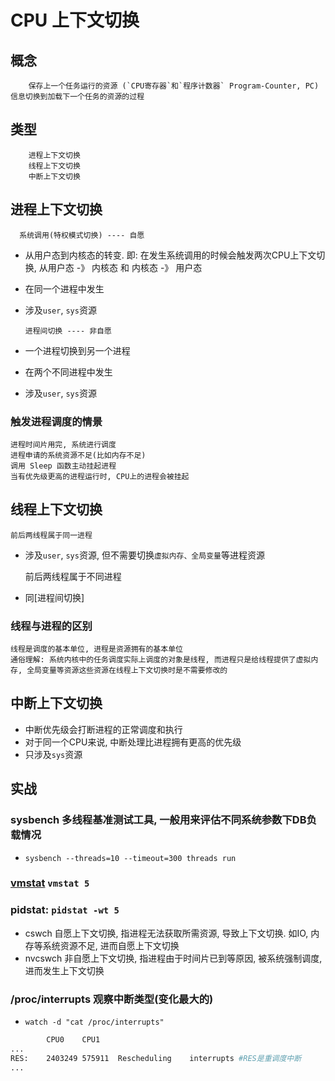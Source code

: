 # CPU 上下文切换  
  
## 概念  

        保存上一个任务运行的资源 (`CPU寄存器`和`程序计数器` Program-Counter, PC) 信息切换到加载下一个任务的资源的过程  

## 类型  

        进程上下文切换  
        线程上下文切换  
        中断上下文切换  
  
## 进程上下文切换  

      系统调用(特权模式切换) ---- 自愿

- 从用户态到内核态的转变. 即: 在发生系统调用的时候会触发两次CPU上下文切换, 从用户态 -》 内核态 和 内核态 -》 用户态  
- 在同一个进程中发生
- 涉及`user`, `sys`资源

      进程间切换 ---- 非自愿

- 一个进程切换到另一个进程
- 在两个不同进程中发生
- 涉及`user`, `sys`资源

### 触发进程调度的情景  

    进程时间片用完, 系统进行调度  
    进程申请的系统资源不足(比如内存不足)  
    调用 Sleep 函数主动挂起进程  
    当有优先级更高的进程运行时, CPU上的进程会被挂起  

## 线程上下文切换  

    前后两线程属于同一进程

- 涉及`user`, `sys`资源, 但不需要切换`虚拟内存、全局变量`等进程资源

    前后两线程属于不同进程

- 同[进程间切换]

### 线程与进程的区别  

    线程是调度的基本单位, 进程是资源拥有的基本单位  
    通俗理解: 系统内核中的任务调度实际上调度的对象是线程, 而进程只是给线程提供了虚拟内存, 全局变量等资源这些资源在线程上下文切换时是不需要修改的  
  
## 中断上下文切换  

- 中断优先级会打断进程的正常调度和执行  
- 对于同一个CPU来说, 中断处理比进程拥有更高的优先级  
- 只涉及`sys`资源

## 实战

### sysbench    多线程基准测试工具, 一般用来评估不同系统参数下DB负载情况

- `sysbench --threads=10 --timeout=300 threads run`

### [vmstat](linux-cmd-vmstat.md) `vmstat 5`

### pidstat: `pidstat -wt 5`

- cswch     自愿上下文切换, 指进程无法获取所需资源, 导致上下文切换. 如IO, 内存等系统资源不足, 进而自愿上下文切换
- nvcswch   非自愿上下文切换, 指进程由于时间片已到等原因, 被系统强制调度, 进而发生上下文切换

### /proc/interrupts    观察中断类型(变化最大的)

- `watch -d "cat /proc/interrupts"`

```bash
        CPU0    CPU1
...
RES:    2403249 575911  Rescheduling    interrupts #RES是重调度中断
...
```
